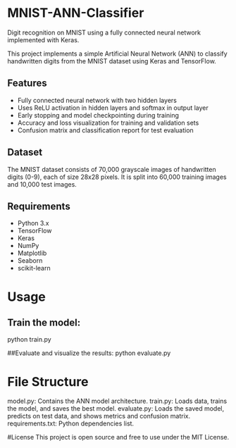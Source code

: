 # MNIST-ANN-Classifier
Digit recognition on MNIST using a fully connected neural network implemented with Keras.

This project implements a simple Artificial Neural Network (ANN) to classify handwritten digits from the MNIST dataset using Keras and TensorFlow.

## Features

- Fully connected neural network with two hidden layers
- Uses ReLU activation in hidden layers and softmax in output layer
- Early stopping and model checkpointing during training
- Accuracy and loss visualization for training and validation sets
- Confusion matrix and classification report for test evaluation

## Dataset

The MNIST dataset consists of 70,000 grayscale images of handwritten digits (0-9), each of size 28x28 pixels. It is split into 60,000 training images and 10,000 test images.

## Requirements

- Python 3.x
- TensorFlow
- Keras
- NumPy
- Matplotlib
- Seaborn
- scikit-learn

# Usage

## Train the model:
python train.py

##Evaluate and visualize the results:
python evaluate.py


# File Structure
model.py: Contains the ANN model architecture.
train.py: Loads data, trains the model, and saves the best model.
evaluate.py: Loads the saved model, predicts on test data, and shows metrics and confusion matrix.
requirements.txt: Python dependencies list.

#License
This project is open source and free to use under the MIT License.



